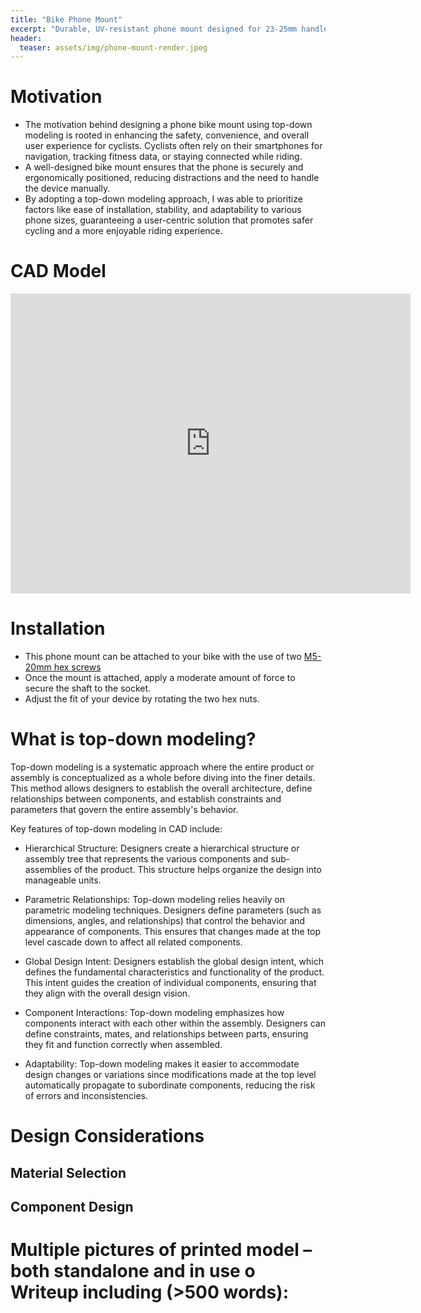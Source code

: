 ```yaml
---
title: "Bike Phone Mount"
excerpt: "Durable, UV-resistant phone mount designed for 23-25mm handlebars."
header:
  teaser: assets/img/phone-mount-render.jpeg
---
```

# Motivation
  * The motivation behind designing a phone bike mount using top-down modeling is rooted in enhancing the safety, convenience, and overall user experience for cyclists. Cyclists often rely on their smartphones for navigation, tracking fitness data, or staying connected while riding. 
  * A well-designed bike mount ensures that the phone is securely and ergonomically positioned, reducing distractions and the need to handle the device manually. 
  * By adopting a top-down modeling approach, I was able to prioritize factors like ease of installation, stability, and adaptability to various phone sizes, guaranteeing a user-centric solution that promotes safer cycling and a more enjoyable riding experience.

# CAD Model
<iframe src="https://vanderbilt643.autodesk360.com/shares/public/SH512d4QTec90decfa6ef55bd0e2e4874408?mode=embed" width="640" height="480" allowfullscreen="true" webkitallowfullscreen="true" mozallowfullscreen="true"  frameborder="0"></iframe>

# Installation
  * This phone mount can be attached to your bike with the use of two [M5-20mm hex screws](https://www.homedepot.com/p/M5-0-8x20mm-Plain-Socket-Cap-Head-Internal-Hex-Drive-Cap-Screw-2-Pieces-D22-S-864838/323371567)
  * Once the mount is attached, apply a moderate amount of force to secure the shaft to the socket.
  * Adjust the fit of your device by rotating the two hex nuts.

# What is top-down modeling?
Top-down modeling is a systematic approach where the entire product or assembly is conceptualized as a whole before diving into the finer details. This method allows designers to establish the overall architecture, define relationships between components, and establish constraints and parameters that govern the entire assembly's behavior.

Key features of top-down modeling in CAD include:

  * Hierarchical Structure: Designers create a hierarchical structure or assembly tree that represents the various components and sub-assemblies of the product. This structure helps organize the design into manageable units.

  * Parametric Relationships: Top-down modeling relies heavily on parametric modeling techniques. Designers define parameters (such as dimensions, angles, and relationships) that control the behavior and appearance of components. This ensures that changes made at the top level cascade down to affect all related components.

  * Global Design Intent: Designers establish the global design intent, which defines the fundamental characteristics and functionality of the product. This intent guides the creation of individual components, ensuring that they align with the overall design vision.

  * Component Interactions: Top-down modeling emphasizes how components interact with each other within the assembly. Designers can define constraints, mates, and relationships between parts, ensuring they fit and function correctly when assembled.

  * Adaptability: Top-down modeling makes it easier to accommodate design changes or variations since modifications made at the top level automatically propagate to subordinate components, reducing the risk of errors and inconsistencies.

# Design Considerations
## Material Selection

## Component Design

# Multiple pictures of printed model – both standalone and in use o Writeup including (>500 words):
